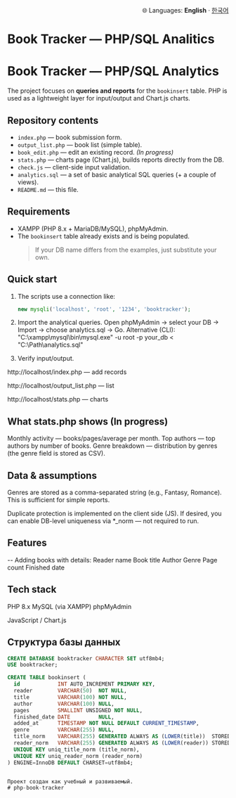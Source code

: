 <p align="right">🌐 Languages: <b>English</b> · <a href="README_ko.md">한국어</a></p>

# Book Tracker — PHP/SQL Analitics

# Book Tracker — PHP/SQL Analytics

The project focuses on **queries and reports** for the `bookinsert` table. PHP is used as a lightweight layer for input/output and Chart.js charts.

## Repository contents
- `index.php` — book submission form.
- `output_list.php` — book list (simple table).
- `book_edit.php` — edit an existing record. *(In progress)*
- `stats.php` — charts page (Chart.js), builds reports directly from the DB.
- `check.js` — client-side input validation.
- `analytics.sql` — a set of basic analytical SQL queries (+ a couple of views).
- `README.md` — this file.

## Requirements
- XAMPP (PHP 8.x + MariaDB/MySQL), phpMyAdmin.
- The `bookinsert` table already exists and is being populated.  
  > If your DB name differs from the examples, just substitute your own.

## Quick start
1. The scripts use a connection like:
   ```php
   new mysqli('localhost', 'root', '1234', 'booktracker');

2. Import the analytical queries.
Open phpMyAdmin → select your DB → Import → choose analytics.sql → Go.
Alternative (CLI):
"C:\xampp\mysql\bin\mysql.exe" -u root -p your_db < "C:\Path\analytics.sql"

3. Verify input/output.

http://localhost/index.php — add records

http://localhost/output_list.php — list

http://localhost/stats.php — charts

## What stats.php shows (In progress)
Monthly activity — books/pages/average per month.
Top authors — top authors by number of books.
Genre breakdown — distribution by genres (the genre field is stored as CSV).

## Data & assumptions

Genres are stored as a comma-separated string (e.g., Fantasy, Romance).
This is sufficient for simple reports.

Duplicate protection is implemented on the client side (JS).
If desired, you can enable DB-level uniqueness via *_norm — not required to run.

## Features 

-- Adding books with details:
Reader name
Book title
Author
Genre
Page count
Finished date

## Tech stack
PHP 8.x
MySQL (via XAMPP)
phpMyAdmin

JavaScript / Chart.js
##  Структура базы данных

```sql
CREATE DATABASE booktracker CHARACTER SET utf8mb4;
USE booktracker;

CREATE TABLE bookinsert (
  id            INT AUTO_INCREMENT PRIMARY KEY,
  reader        VARCHAR(50)  NOT NULL,
  title         VARCHAR(100) NOT NULL,
  author        VARCHAR(100) NULL,
  pages         SMALLINT UNSIGNED NOT NULL,
  finished_date DATE         NULL,
  added_at      TIMESTAMP NOT NULL DEFAULT CURRENT_TIMESTAMP,
  genre         VARCHAR(255) NULL,
  title_norm    VARCHAR(255) GENERATED ALWAYS AS (LOWER(title))  STORED NOT NULL,
  reader_norm   VARCHAR(255) GENERATED ALWAYS AS (LOWER(reader)) STORED NOT NULL,
  UNIQUE KEY uniq_title_norm (title_norm),
  UNIQUE KEY uniq_reader_norm (reader_norm)
) ENGINE=InnoDB DEFAULT CHARSET=utf8mb4;


Проект создан как учебный и развиваемый.
# php-book-tracker
